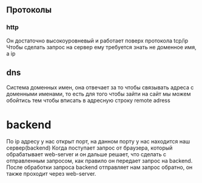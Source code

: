 ## Протоколы
### http
Он достаточно высокоуровневый и работает поверх протокола tcp/ip
Чтобы сделать запрос на сервер ему требуется знать не доменное имя, а ip
## dns
Система доменных имен, она отвечает за то чтобы связывать адреса с доменными именами, то есть для того чтобы зайти на сайт мы можем обойтись тем чтобы вписать в адресную строку remote adress 
# backend
По ip адресу у нас открыт порт, на данном порту у нас находится наш сервер(backend)
Когда поступает запрос от браузера, который обрабатывает web-server и он дальше решает, что сделать с отправленным запросом, как правило он передает запрос на backend.
После обработки запроса backend отправляет нам запрос обратно, он также проходит через web-server.
